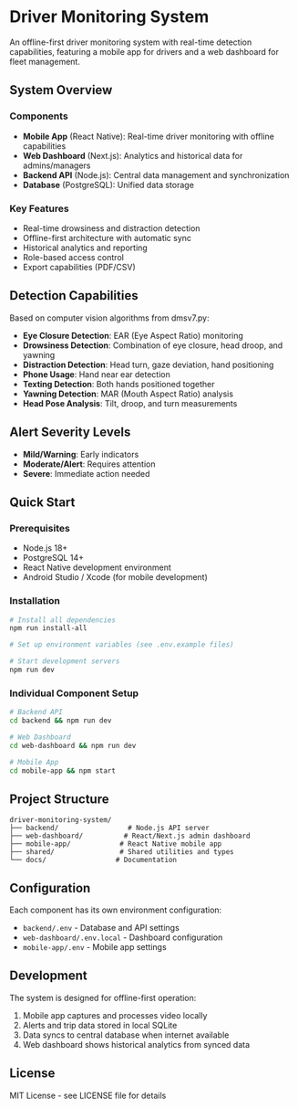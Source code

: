 # Driver Monitoring System

An offline-first driver monitoring system with real-time detection capabilities, featuring a mobile app for drivers and a web dashboard for fleet management.

## System Overview

### Components
- **Mobile App** (React Native): Real-time driver monitoring with offline capabilities
- **Web Dashboard** (Next.js): Analytics and historical data for admins/managers
- **Backend API** (Node.js): Central data management and synchronization
- **Database** (PostgreSQL): Unified data storage

### Key Features
- Real-time drowsiness and distraction detection
- Offline-first architecture with automatic sync
- Historical analytics and reporting
- Role-based access control
- Export capabilities (PDF/CSV)

## Detection Capabilities

Based on computer vision algorithms from dmsv7.py:

- **Eye Closure Detection**: EAR (Eye Aspect Ratio) monitoring
- **Drowsiness Detection**: Combination of eye closure, head droop, and yawning
- **Distraction Detection**: Head turn, gaze deviation, hand positioning
- **Phone Usage**: Hand near ear detection
- **Texting Detection**: Both hands positioned together
- **Yawning Detection**: MAR (Mouth Aspect Ratio) analysis
- **Head Pose Analysis**: Tilt, droop, and turn measurements

## Alert Severity Levels
- **Mild/Warning**: Early indicators
- **Moderate/Alert**: Requires attention
- **Severe**: Immediate action needed

## Quick Start

### Prerequisites
- Node.js 18+
- PostgreSQL 14+
- React Native development environment
- Android Studio / Xcode (for mobile development)

### Installation
```bash
# Install all dependencies
npm run install-all

# Set up environment variables (see .env.example files)

# Start development servers
npm run dev
```

### Individual Component Setup
```bash
# Backend API
cd backend && npm run dev

# Web Dashboard
cd web-dashboard && npm run dev

# Mobile App
cd mobile-app && npm start
```

## Project Structure

```
driver-monitoring-system/
├── backend/                 # Node.js API server
├── web-dashboard/          # React/Next.js admin dashboard
├── mobile-app/            # React Native mobile app
├── shared/                # Shared utilities and types
└── docs/                 # Documentation
```

## Configuration

Each component has its own environment configuration:
- `backend/.env` - Database and API settings
- `web-dashboard/.env.local` - Dashboard configuration
- `mobile-app/.env` - Mobile app settings

## Development

The system is designed for offline-first operation:
1. Mobile app captures and processes video locally
2. Alerts and trip data stored in local SQLite
3. Data syncs to central database when internet available
4. Web dashboard shows historical analytics from synced data

## License

MIT License - see LICENSE file for details